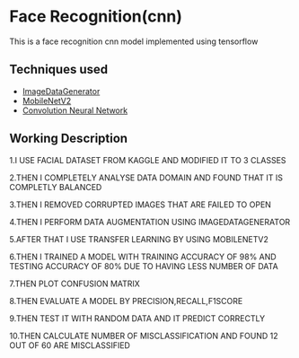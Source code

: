 
# Face Recognition(cnn)

This is a face recognition cnn model implemented
using tensorflow


## Techniques used

 - [ImageDataGenerator](https://www.tensorflow.org/api_docs/python/tf/keras/preprocessing/image/ImageDataGenerator)
 - [MobileNetV2](https://www.tensorflow.org/api_docs/python/tf/keras/applications/MobileNetV2)
 - [Convolution Neural Network](https://www.tensorflow.org/tutorials/images/cnn)


## Working Description
1.I USE FACIAL DATASET FROM KAGGLE AND MODIFIED IT TO 3 CLASSES

2.THEN I COMPLETELY ANALYSE DATA DOMAIN AND FOUND THAT IT IS COMPLETLY BALANCED

3.THEN I REMOVED CORRUPTED IMAGES THAT ARE FAILED TO OPEN

4.THEN I PERFORM DATA AUGMENTATION USING IMAGEDATAGENERATOR

5.AFTER THAT I USE TRANSFER LEARNING BY USING MOBILENETV2

6.THEN I TRAINED A MODEL WITH TRAINING ACCURACY OF 98% AND TESTING ACCURACY OF 80% DUE TO HAVING LESS NUMBER OF DATA

7.THEN PLOT CONFUSION MATRIX

8.THEN EVALUATE A MODEL BY PRECISION,RECALL,F1SCORE

9.THEN TEST IT WITH RANDOM DATA AND IT PREDICT CORRECTLY

10.THEN CALCULATE NUMBER OF MISCLASSIFICATION AND FOUND 12 OUT OF 60 ARE MISCLASSIFIED